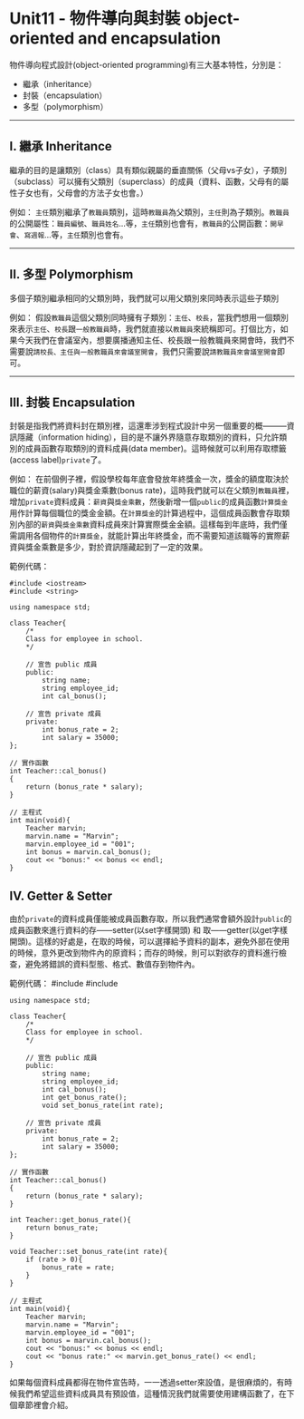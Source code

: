 # Unit11 - 物件導向與封裝 object-oriented and encapsulation

物件導向程式設計(object-oriented programming)有三大基本特性，分別是：
* 繼承（inheritance）
* 封裝（encapsulation）
* 多型（polymorphism）

----
## I. 繼承 Inheritance

繼承的目的是讓類別（class）具有類似親屬的垂直關係（父母vs子女），子類別（subclass）可以擁有父類別（superclass）的成員（資料、函數，父母有的屬性子女也有，父母會的方法子女也會。）

例如：
    `主任`類別繼承了`教職員`類別，這時`教職員`為父類別，`主任`則為子類別。`教職員`的公開屬性：`職員編號`、`職員姓名`...等，`主任`類別也會有，`教職員`的公開函數：`開早會`、`寫週報`...等，`主任`類別也會有。

----
## II. 多型 Polymorphism

多個子類別繼承相同的父類別時，我們就可以用父類別來同時表示這些子類別

例如：
    假設`教職員`這個父類別同時擁有子類別：`主任`、`校長`，當我們想用一個類別來表示`主任`、`校長`跟`一般教職員`時，我們就直接以`教職員`來統稱即可。打個比方，如果今天我們在會議室內，想要廣播通知主任、校長跟一般教職員來開會時，我們不需要說`請校長、主任與一般教職員來會議室開會`，我們只需要說`請教職員來會議室開會`即可。

----
## III. 封裝 Encapsulation

封裝是指我們將資料封在類別裡，這還牽涉到程式設計中另一個重要的概———資訊隱藏（information hiding），目的是不讓外界隨意存取類別的資料，只允許類別的成員函數存取類別的資料成員(data member)。這時候就可以利用存取標籤(access label)`private`了。

例如：
    在前個例子裡，假設學校每年底會發放年終獎金一次，獎金的額度取決於職位的薪資(salary)與獎金乘數(bonus rate)，這時我們就可以在父類別`教職員`裡，增加`private`資料成員：`薪資`與`獎金乘數`，然後新增一個`public`的成員函數`計算獎金`用作計算每個職位的獎金金額。在`計算獎金`的計算過程中，這個成員函數會存取類別內部的`薪資`與`獎金乘數`資料成員來計算實際獎金金額。這樣每到年底時，我們僅需調用各個物件的`計算獎金`，就能計算出年終獎金，而不需要知道該職等的實際薪資與獎金乘數是多少，對於資訊隱藏起到了一定的效果。

範例代碼：

    #include <iostream>
    #include <string>

    using namespace std;

    class Teacher{
        /*
        Class for employee in school.
        */

        // 宣告 public 成員
        public:
            string name;
            string employee_id;
            int cal_bonus();

        // 宣告 private 成員
        private:
            int bonus_rate = 2;
            int salary = 35000;
    };

    // 實作函數
    int Teacher::cal_bonus()
    {
        return (bonus_rate * salary);
    }

    // 主程式
    int main(void){
        Teacher marvin;
        marvin.name = "Marvin";
        marvin.employee_id = "001";
        int bonus = marvin.cal_bonus();
        cout << "bonus:" << bonus << endl;
    }

## IV. Getter & Setter

由於`private`的資料成員僅能被成員函數存取，所以我們通常會額外設計`public`的成員函數來進行資料的存——setter(以set字樣開頭) 和 取——getter(以get字樣開頭)。這樣的好處是，在取的時候，可以選擇給予資料的副本，避免外部在使用的時候，意外更改到物件內的原資料；而存的時候，則可以對欲存的資料進行檢查，避免將錯誤的資料型態、格式、數值存到物件內。

範例代碼：
    #include <iostream>
    #include <string>

    using namespace std;

    class Teacher{
        /*
        Class for employee in school.
        */

        // 宣告 public 成員
        public:
            string name;
            string employee_id;
            int cal_bonus();
            int get_bonus_rate();
            void set_bonus_rate(int rate);

        // 宣告 private 成員
        private:
            int bonus_rate = 2;
            int salary = 35000;
    };

    // 實作函數
    int Teacher::cal_bonus()
    {
        return (bonus_rate * salary);
    }

    int Teacher::get_bonus_rate(){
        return bonus_rate;
    }

    void Teacher::set_bonus_rate(int rate){
        if (rate > 0){
            bonus_rate = rate;
        }
    }

    // 主程式
    int main(void){
        Teacher marvin;
        marvin.name = "Marvin";
        marvin.employee_id = "001";
        int bonus = marvin.cal_bonus();
        cout << "bonus:" << bonus << endl;
        cout << "bonus rate:" << marvin.get_bonus_rate() << endl;
    }

如果每個資料成員都得在物件宣告時，一一透過setter來設值，是很麻煩的，有時候我們希望這些資料成員具有預設值，這種情況我們就需要使用建構函數了，在下個章節裡會介紹。